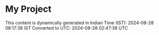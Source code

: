 # My Project

This content is dynamically generated in Indian Time (IST): 2024-08-28 08:17:38 IST
Converted to UTC: 2024-08-28 02:47:38 UTC
